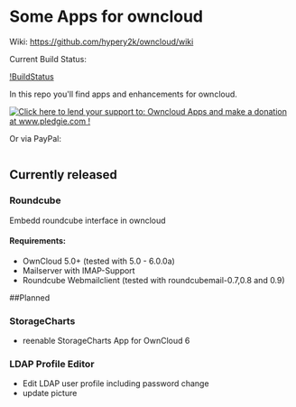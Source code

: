 Some Apps for owncloud
========
Wiki: https://github.com/hypery2k/owncloud/wiki

Current Build Status:

[!BuildStatus](https://martinreinhardt-online.de/jenkins/buildStatus/icon?job=OwnCloud)

In this repo you'll find apps and enhancements for owncloud.

<a href='http://www.pledgie.com/campaigns/23447'><img alt='Click here to lend your support to: Owncloud Apps and make a donation at www.pledgie.com !' src='http://www.pledgie.com/campaigns/23447.png?skin_name=chrome' border='0' /></a>

Or via PayPal:

<a target="_blank" href="https://www.paypal.com/cgi-bin/webscr?cmd=_s-xclick&hosted_button_id=2SAK2NYWB8QA2">
<img alt="" border="0" src="https://www.paypalobjects.com/de_DE/DE/i/btn/btn_donateCC_LG.gif"/>
</img></a>

## Currently released
### Roundcube
Embedd roundcube interface in owncloud

#### Requirements:
* OwnCloud 5.0+  (tested with 5.0 - 6.0.0a)
* Mailserver with IMAP-Support
* Roundcube Webmailclient (tested with roundcubemail-0.7,0.8 and 0.9)


##Planned
### StorageCharts
* reenable StorageCharts App for OwnCloud 6 

### LDAP Profile Editor
* Edit LDAP user profile including password change
* update picture
